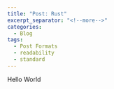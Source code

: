 ```yaml
---
title: "Post: Rust"
excerpt_separator: "<!--more-->"
categories:
  - Blog
tags:
  - Post Formats
  - readability
  - standard
---
```


Hello World